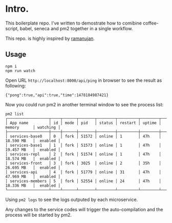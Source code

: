 # Intro.

This boilerplate repo. I've written to demostrate how to comibine coffee-script, babel, seneca and pm2 together in a single workflow.

This repo. is highly inspired by [ramanujan](https://github.com/senecajs/ramanujan).

## Usage

```
npm i
npm run watch
```

Open URL `http://localhost:8000/api/ping` in browser to see the result as following:

```
{"pong":true,"api":true,"time":1478184987421}
```

Now you could run pm2 in another terminal window to see the process list:

```
pm2 list
┌──────────────────┬────┬──────┬───────┬────────┬─────────┬────────┬─────────────┬──────────┐
│ App name         │ id │ mode │ pid   │ status │ restart │ uptime │ memory      │ watching │
├──────────────────┼────┼──────┼───────┼────────┼─────────┼────────┼─────────────┼──────────┤
│ services-base0   │ 0  │ fork │ 51572 │ online │ 1       │ 47h    │ 18.590 MB   │  enabled │
│ services-base1   │ 1  │ fork │ 51573 │ online │ 1       │ 47h    │ 19.457 MB   │  enabled │
│ services-repl    │ 2  │ fork │ 51574 │ online │ 1       │ 47h    │ 18.574 MB   │  enabled │
│ services-front   │ 3  │ fork │ 3025  │ online │ 2       │ 35h    │ 26.695 MB   │  enabled │
│ services-api     │ 4  │ fork │ 51779 │ online │ 31      │ 47h    │ 47.969 MB   │  enabled │
│ services-members │ 5  │ fork │ 52554 │ online │ 24      │ 47h    │ 18.336 MB   │  enabled │
└──────────────────┴────┴──────┴───────┴────────┴─────────┴────────┴─────────────┴──────────┘
```

Using `pm2 logs` to see the logs outputed by each microservice.

Any changes to the service codes will trigger the auto-compilation and the process will be started by pm2.